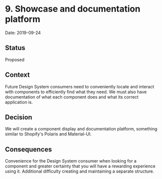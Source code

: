 # 9. Showcase and documentation platform

Date: 2019-09-24

## Status

Proposed

## Context

Future Design System consumers need to conveniently locate and interact with components to efficiently find what they need.
We must also have documentation of what each component does and what its correct application is.

## Decision

We will create a component display and documentation platform, something similar to Shopify's Polaris and Material-UI.

## Consequences

Convenience for the Design System consumer when looking for a component and greater certainty that you will have a rewarding experience using it.
Additional difficulty creating and maintaining a separate structure.

